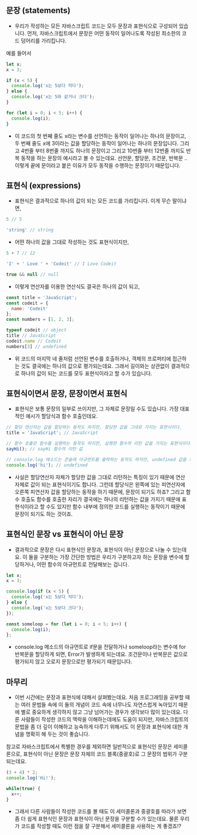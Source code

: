 ## 문장 (statements)
- 우리가 작성하는 모든 자바스크립트 코드는 모두 문장과 표현식으로 구성되어 있습니다. 
먼저, 자바스크립트에서 문장은 어떤 동작이 일어나도록 작성된 최소한의 코드 덩어리를 가리킵니다.

예를 들어서
```js
let x; 
x = 3;

if (x < 5) {
  console.log('x는 5보다 작다');
} else {
  console.log('x는 5와 같거나 크다');
}

for (let i = 0; i < 5; i++) {
  console.log(i);
}
```
- 이 코드의 첫 번째 줄도 x라는 변수를 선언하는 동작이 일어나는 하나의 문장이고, 두 번째 줄도 x에 3이라는 값을 할당하는 동작이 일어나는 하나의 문장입니다. 그리고 4번줄 부터 8번줄 까지도 하나의 문장이고 그리고 10번줄 부터 12번줄 까지도 반복 동작을 하는 문장의 예시라고 볼 수 있는데요.
선언문, 할당문, 조건문, 반복문 .. 이렇게 끝에 문이라고 붙은 이유가 모두 동작을 수행하는 문장이기 때문입니다.

## 표현식 (expressions)
- 표현식은 결과적으로 하나의 값이 되는 모든 코드를 가리킵니다. 이게 무슨 말이냐면,
```js
5 // 5

'string' // string
```
- 어떤 하나의 값을 그대로 작성하는 것도 표현식이지만,
```js
5 + 7 // 12

'I' + ' Love ' + 'Codeit' // I Love Codeit

true && null // null
```
- 이렇게 연산자를 이용한 연산식도 결국은 하나의 값이 되고,
```js
const title = 'JavaScript';
const codeit = {
  name: 'Codeit'
};
const numbers = [1, 2, 3];

typeof codeit // object
title // JavaScript
codeit.name // Codeit
numbers[3] // undefined
```
- 위 코드의 마지막 네 줄처럼 선언된 변수를 호출하거나, 객체의 프로퍼티에 접근하는 것도 결국에는 하나의 값으로 평가되는데요. 그래서 길이와는 상관없이 결과적으로 하나의 값이 되는 코드를 모두 표현식이라고 할 수가 있습니다.

## 표현식이면서 문장, 문장이면서 표현식
- 표현식은 보통 문장의 일부로 쓰이지만, 그 자체로 문장일 수도 있습니다. 가장 대표적인 예시가 할당식과 함수 호출인데요.
```js
// 할당 연산자는 값을 할당하는 동작도 하지만, 할당한 값을 그대로 가지는 표현식이다.
title = 'JavaScript'; // JavaScript

// 함수 호출은 함수를 실행하는 동작도 하지만, 실행한 함수의 리턴 값을 가지는 표현식이다.
sayHi(); // sayHi 함수의 리턴 값

// console.log 메소드는 콘솔에 아규먼트를 출력하는 동작도 하지만, undefined 값을 가지는 표현식이다.
console.log('hi'); // undefined
```
- 사실은 할당연산자 자체가 할당한 값을 그대로 리턴하는 특징이 있기 때문에 연산 자체로 값이 되는 표현식이기도 합니다. 그런데 할당식은 왼쪽에 있는 피연산자에 오른쪽 피연산자 값을 할당하는 동작을 하기 때문에, 문장이 되기도 하죠?
그리고 함수 호출도 함수를 호출한 자리가 결국에는 하나의 리턴하는 값을 가지기 때문에 표현식이라고 할 수도 있지만 함수 내부에 정의한 코드를 실행하는 동작이기 때문에 문장이 되기도 하는 것이죠.

## 표현식인 문장 vs 표현식이 아닌 문장
- 결과적으로 문장은 다시 표현식인 문장과, 표현식이 아닌 문장으로 나눌 수 있는데요.
이 둘을 구분하는 가장 간단한 방법은 우리가 구분하고자 하는 문장을 변수에 할당하거나, 어떤 함수의 아규먼트로 전달해보는 겁니다.
```js
let x; 
x = 3;

console.log(if (x < 5) {
  console.log('x는 5보다 작다');
} else {
  console.log('x는 5보다 크다');
});

const someloop = for (let i = 0; i < 5; i++) {
  console.log(i);
};
```
- console.log 메소드의 아규먼트로 if문을 전달하거나 someloop라는 변수에 for 반복문을 할당하게 되면, Error가 발생하게 되는데요.
조건문이나 반복문은 값으로 평가되지 않고 오로지 문장으로만 평가되기 때문입니다.

## 마무리
- 이번 시간에는 문장과 표현식에 대해서 살펴봤는데요. 처음 프로그래밍을 공부할 때는 여러 문법들 속에 이 둘의 개념이 코드 속에 너무나도 자연스럽게 녹아있기 때문에 별로 중요하게 생각하지 않고 그냥 넘어가는 경우가 생각보다 많이 있는데요.
다른 사람들이 작성한 코드의 맥락을 이해하는데에도 도움이 되지만, 자바스크립트의 문법을 좀 더 깊이 이해하고 능숙하게 다루기 위해서도 이 문장과 표현식에 대한 개념을 명확히 해 두는 것이 좋습니다.

참고로 자바스크립트에서 특별한 경우를 제외하면 일반적으로 표현식인 문장은 세미콜론으로, 표현식이 아닌 문장은 문장 자체의 코드 블록(중괄호)로 그 문장의 범위가 구분되는데요.
```js
(3 + 4) * 2;
console.log('Hi!');

while(true) {
  x++;
}
```
- 그래서 다른 사람들이 작성한 코드를 볼 때도 이 세미콜론과 중괄호를 따라가 보면 좀 더 쉽게 표현식인 문장과 표현식이 아닌 문장을 구분할 수가 있는데요. 물론 우리가 코드를 작성할 때도 이런 점을 잘 구분해서 세미콜론을 사용하는 게 좋겠죠!?